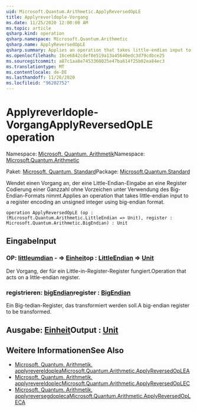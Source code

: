 ```yaml
---
uid: Microsoft.Quantum.Arithmetic.ApplyReversedOpLE
title: Applyreverldople-Vorgang
ms.date: 11/25/2020 12:00:00 AM
ms.topic: article
qsharp.kind: operation
qsharp.namespace: Microsoft.Quantum.Arithmetic
qsharp.name: ApplyReversedOpLE
qsharp.summary: Applies an operation that takes little-endian input to a register encoding an unsigned integer using big-endian format.
ms.openlocfilehash: 16ce6842cdef8e519a13a45640edc3d79cdbce25
ms.sourcegitcommit: a87c1aa8e7453360025e47ba614f25b02ea84ec3
ms.translationtype: MT
ms.contentlocale: de-DE
ms.lasthandoff: 11/26/2020
ms.locfileid: "96202752"
---
```

# <a name="applyreversedople-operation"></a><span data-ttu-id="415cf-102">Applyreverldople-Vorgang</span><span class="sxs-lookup"><span data-stu-id="415cf-102">ApplyReversedOpLE operation</span></span>

<span data-ttu-id="415cf-103">Namespace: [Microsoft. Quantum. Arithmetik](xref:Microsoft.Quantum.Arithmetic)</span><span class="sxs-lookup"><span data-stu-id="415cf-103">Namespace: [Microsoft.Quantum.Arithmetic](xref:Microsoft.Quantum.Arithmetic)</span></span>

<span data-ttu-id="415cf-104">Paket: [Microsoft. Quantum. Standard](https://nuget.org/packages/Microsoft.Quantum.Standard)</span><span class="sxs-lookup"><span data-stu-id="415cf-104">Package: [Microsoft.Quantum.Standard](https://nuget.org/packages/Microsoft.Quantum.Standard)</span></span>


<span data-ttu-id="415cf-105">Wendet einen Vorgang an, der eine Little-Endian-Eingabe an eine Register Codierung einer Ganzzahl ohne Vorzeichen unter Verwendung des Big-Endian-Formats nimmt.</span><span class="sxs-lookup"><span data-stu-id="415cf-105">Applies an operation that takes little-endian input to a register encoding an unsigned integer using big-endian format.</span></span>

```qsharp
operation ApplyReversedOpLE (op : (Microsoft.Quantum.Arithmetic.LittleEndian => Unit), register : Microsoft.Quantum.Arithmetic.BigEndian) : Unit
```


## <a name="input"></a><span data-ttu-id="415cf-106">Eingabe</span><span class="sxs-lookup"><span data-stu-id="415cf-106">Input</span></span>

### <a name="op--littleendian--unit"></a><span data-ttu-id="415cf-107">OP: [littleumdian](xref:Microsoft.Quantum.Arithmetic.LittleEndian) - => [Einheit](xref:microsoft.quantum.lang-ref.unit)</span><span class="sxs-lookup"><span data-stu-id="415cf-107">op : [LittleEndian](xref:Microsoft.Quantum.Arithmetic.LittleEndian) => [Unit](xref:microsoft.quantum.lang-ref.unit)</span></span> 

<span data-ttu-id="415cf-108">Der Vorgang, der für ein Little-in-Register-Register fungiert.</span><span class="sxs-lookup"><span data-stu-id="415cf-108">Operation that acts on a little-endian register.</span></span>


### <a name="register--bigendian"></a><span data-ttu-id="415cf-109">registrieren: [bigEndian](xref:Microsoft.Quantum.Arithmetic.BigEndian)</span><span class="sxs-lookup"><span data-stu-id="415cf-109">register : [BigEndian](xref:Microsoft.Quantum.Arithmetic.BigEndian)</span></span>

<span data-ttu-id="415cf-110">Ein Big-tedian-Register, das transformiert werden soll.</span><span class="sxs-lookup"><span data-stu-id="415cf-110">A big-endian register to be transformed.</span></span>



## <a name="output--unit"></a><span data-ttu-id="415cf-111">Ausgabe: [Einheit](xref:microsoft.quantum.lang-ref.unit)</span><span class="sxs-lookup"><span data-stu-id="415cf-111">Output : [Unit](xref:microsoft.quantum.lang-ref.unit)</span></span>



## <a name="see-also"></a><span data-ttu-id="415cf-112">Weitere Informationen</span><span class="sxs-lookup"><span data-stu-id="415cf-112">See Also</span></span>

- [<span data-ttu-id="415cf-113">Microsoft. Quantum. Arithmetik. applyrevereldoplea</span><span class="sxs-lookup"><span data-stu-id="415cf-113">Microsoft.Quantum.Arithmetic.ApplyReversedOpLEA</span></span>](xref:Microsoft.Quantum.Arithmetic.ApplyReversedOpLEA)
- [<span data-ttu-id="415cf-114">Microsoft. Quantum. Arithmetik. applyrevereldoplec</span><span class="sxs-lookup"><span data-stu-id="415cf-114">Microsoft.Quantum.Arithmetic.ApplyReversedOpLEC</span></span>](xref:Microsoft.Quantum.Arithmetic.ApplyReversedOpLEC)
- [<span data-ttu-id="415cf-115">Microsoft. Quantum. Arithmetik. applyreversegdopleca</span><span class="sxs-lookup"><span data-stu-id="415cf-115">Microsoft.Quantum.Arithmetic.ApplyReversedOpLECA</span></span>](xref:Microsoft.Quantum.Arithmetic.ApplyReversedOpLECA)